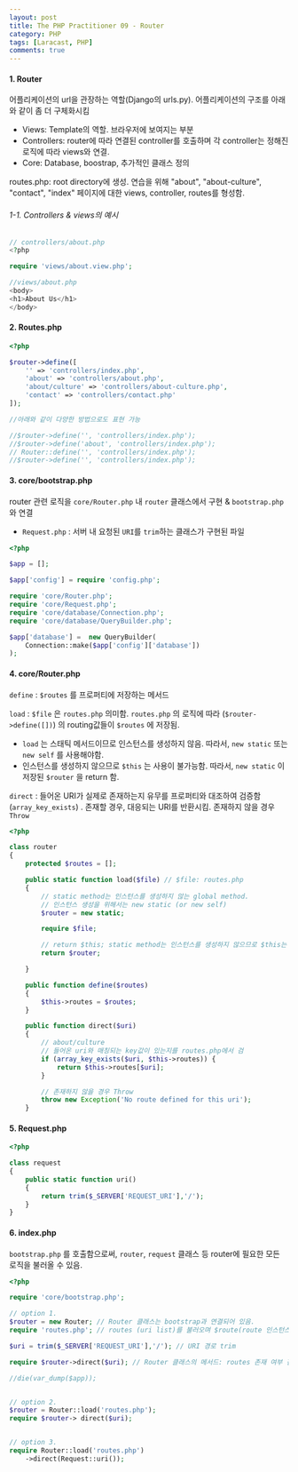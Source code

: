 ```yaml
---
layout: post
title: The PHP Practitioner 09 - Router
category: PHP
tags: [Laracast, PHP]
comments: true
---
```


#### 1. Router

어플리케이션의 url을 관장하는 역할(Django의 urls.py). 어플리케이션의 구조를 아래와 같이 좀 더 구체화시킴

- Views: Template의 역할. 브라우저에 보여지는 부분
- Controllers: router에 따라 연결된 controller를 호출하며 각 controller는 정해진 로직에 따라 views와 연결.
- Core:  Database, boostrap, 추가적인 클래스 정의

routes.php: root directory에 생성. 연습을 위해 "about", "about-culture", "contact", "index" 페이지에 대한 views, controller, routes를 형성함.

######  1-1. Controllers & views의 예시

```php
// controllers/about.php
<?php

require 'views/about.view.php';

//views/about.php
<body>
<h1>About Us</h1>
</body>
```



#### 2. Routes.php

```php
<?php

$router->define([
    '' => 'controllers/index.php',
    'about' => 'controllers/about.php',
    'about/culture' => 'controllers/about-culture.php',
    'contact' => 'controllers/contact.php'
]);

//아래와 같이 다양한 방법으로도 표현 가능

//$router->define('', 'controllers/index.php');
//$router->define('about', 'controllers/index.php');
// Router::define('', 'controllers/index.php');
//$router->define('', 'controllers/index.php');
```



#### 3. core/bootstrap.php

router 관련 로직을 `core/Router.php` 내 `router` 클래스에서 구현 & `bootstrap.php` 와 연결

- `Request.php` : 서버 내 요청된 `URI`를 `trim`하는 클래스가 구현된 파일

```php
<?php

$app = [];

$app['config'] = require 'config.php';

require 'core/Router.php';
require 'core/Request.php';
require 'core/database/Connection.php';
require 'core/database/QueryBuilder.php';

$app['database'] =  new QueryBuilder(
    Connection::make($app['config']['database'])
);
```



#### 4. core/Router.php

`define` : `$routes` 를 프로퍼티에 저장하는 메서드

`load` : `$file` 은 `routes.php` 의미함. `routes.php` 의 로직에 따라 (`$router->define([])`) 의 routing값들이 `$routes` 에 저장됨. 

-  `load` 는 스태틱 메서드이므로 인스턴스를 생성하지 않음. 따라서,  `new static`  또는 `new self` 를 사용해야함. 
-  인스턴스를 생성하지 않으므로 `$this` 는 사용이 불가능함. 따라서,  `new static` 이 저장된  `$router` 을 return 함.

`direct` : 들어온 URI가 실제로 존재하는지 유무를 프로퍼티와 대조하여 검증함 (`array_key_exists`) . 존재할 경우, 대응되는 URI를 반환시킴. 존재하지 않을 경우 `Throw`

```php
<?php

class router
{
    protected $routes = [];

    public static function load($file) // $file: routes.php
    {
        // static method는 인스턴스를 생성하지 않는 global method.
        // 인스턴스 생성을 위해서는 new static (or new self)
        $router = new static;

        require $file;

        // return $this; static method는 인스턴스를 생성하지 않으므로 $this는 사용이 불가능 함.
        return $router;

    }

    public function define($routes)
    {
        $this->routes = $routes;
    }

    public function direct($uri)
    {
        // about/culture
        // 들어온 uri와 매칭되는 key값이 있는지를 routes.php에서 검
        if (array_key_exists($uri, $this->routes)) {
            return $this->routes[$uri];
        }

        // 존재하지 않을 경우 Throw
        throw new Exception('No route defined for this uri');
    }
```



#### 5. Request.php

```php
<?php

class request
{
    public static function uri()
    {
        return trim($_SERVER['REQUEST_URI'],'/');
    }
}
```



#### 6. index.php

`bootstrap.php` 를 호출함으로써, `router`, `request` 클래스 등 router에 필요한 모든 로직을 불러올 수 있음.

```php
<?php

require 'core/bootstrap.php';

// option 1.
$router = new Router; // Router 클래스는 bootstrap과 연결되어 있음.
require 'routes.php'; // routes (uri list)를 불러오며 $route(route 인스턴스)의 프러퍼티에 경로 저장.

$uri = trim($_SERVER['REQUEST_URI'],'/'); // URI 경로 trim

require $router->direct($uri); // Router 클래스의 메서드: routes 존재 여부 검사후 redirect.

//die(var_dump($app));


// option 2.
$router = Router::load('routes.php'); 
require $router-> direct($uri);


// option 3.
require Router::load('routes.php')
    ->direct(Request::uri());
```

